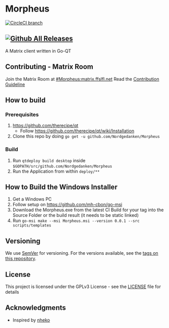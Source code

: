 # Morpheus
[![CircleCI branch](https://img.shields.io/circleci/project/github/Nordgedanken/Morpheus/master.svg)](https://circleci.com/gh/Nordgedanken/Morpheus)

[![Github All Releases](https://img.shields.io/github/downloads/Nordgedanken/Morpheus/total.svg)]()
---

A Matrix client written in Go-QT

## Contributing - Matrix Room
Join the Matrix Room at [#Morpheus:matrix.ffslfl.net](https://matrix.to/#/#Morpheus:matrix.ffslfl.net)
Read the [Contribution Guideline](CONTRIBUTING.md)

## How to build
### Prerequisites
1. https://github.com/therecipe/qt
   * Follow https://github.com/therecipe/qt/wiki/Installation
2. Clone this repo by doing `go get -u github.com/Nordgedanken/Morpheus`

### Build
1. Run `qtdeploy build desktop` inside  `$GOPATH/src/github.com/Nordgedanken/Morpheus`
2. Run the Application from within `deploy/**`

## How to Build the Windows Installer
1. Get a Windows PC
2. Follow setup on https://github.com/mh-cbon/go-msi
3. Download the Morpheus.exe from the latest CI Build for your tag into the Source Folder or the build result (it needs to be static linked)
4. Run `go-msi make --msi Morpheus.msi --version 0.0.1 --src scripts/templates`

## Versioning
We use [SemVer](http://semver.org/) for versioning. For the versions available, see the [tags on this repository](https://github.com/Nordgedanken/Morpheus/tags).


## License
This project is licensed under the GPLv3 License - see the [LICENSE](LICENSE) file for details

## Acknowledgments
* Inspired by [nheko](http://github.com/mujx/nheko)
